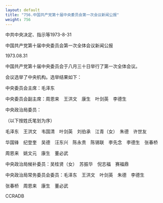 ```yaml
---
layout: default
title: "756.中国共产党第十届中央委员会第一次会议新闻公报"
weight: 756
---
```


中共中央决定、指示等1973-8-31

中国共产党第十届中央委员会第一次全体会议新闻公报

1973.08.31

中国共产党第十届中央委员会于八月三十日举行了第一次全体会议。

会议选举了中央机构。选举结果如下：

中央委员会主席：毛泽东

中央委员会副主席：周恩来　王洪文　康生　叶剑英　李德生

中央政治局委员：

（以下按姓氏笔划为序）

毛泽东　王洪文　韦国清　叶剑英　刘伯承　江青（女）　朱德　许世友

华国锋　纪登奎　吴德　汪东兴　陈永贵　陈锡联　李先念　李德生　张春桥

周恩来　姚文元　康生　董必武

中央政治局候补委员：吴桂贤（女）　苏振华　倪志福　赛福鼎

中央政治局常务委员会委员：毛泽东　王洪文　叶剑英　朱德　李德生

张春桥　周恩来　康生　董必武

CCRADB

